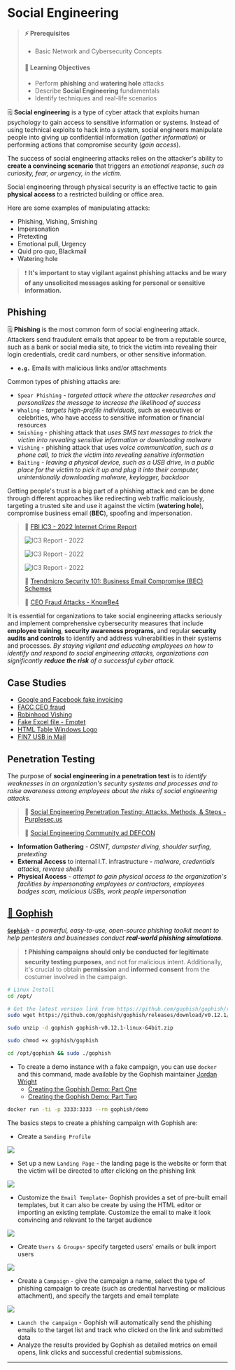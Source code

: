 # Social Engineering

> #### ⚡ Prerequisites
>
> * Basic Network and Cybersecurity Concepts
>
> #### 📕 Learning Objectives
>
> * Perform **phishing** and **watering hole** attacks
> * Describe **Social Engineering** fundamentals
> * Identify techniques and real-life scenarios

🗒️ **Social engineering** is a type of cyber attack that exploits human psychology to gain access to sensitive information or systems. Instead of using technical exploits to hack into a system, social engineers manipulate people into giving up confidential information (*gather information*) or performing actions that compromise security (*gain access*).

The success of social engineering attacks relies on the attacker's ability to **create a convincing scenario** that triggers an *emotional response, such as curiosity, fear, or urgency, in the victim*.

Social engineering through physical security is an effective tactic to gain **physical access** to a restricted building or office area.

Here are some examples of manipulating attacks:

- Phishing, Vishing, Smishing
- Impersonation
- Pretexting
- Emotional pull, Urgency
- Quid pro quo, Blackmail
- Watering hole

> ❗ **It's important to stay vigilant against phishing attacks and be wary of any unsolicited messages asking for personal or sensitive information.**

## Phishing

🗒️ **Phishing** is the most common form of social engineering attack. Attackers send fraudulent emails that appear to be from a reputable source, such as a bank or social media site, to trick the victim into revealing their login credentials, credit card numbers, or other sensitive information.

- **`e.g.`** Emails with malicious links and/or attachments

Common types of phishing attacks are:

- `Spear Phishing` - *targeted attack where the attacker researches and personalizes the message to increase the likelihood of success*
- `Whaling` - *targets high-profile individuals*, such as executives or celebrities, who have access to sensitive information or financial resources
- `Smishing` - phishing attack that *uses SMS text messages to trick the victim into revealing sensitive information or downloading malware*
- `Vishing` - phishing attack that uses *voice communication, such as a phone call, to trick the victim into revealing sensitive information*
- `Baiting` - *leaving a physical device, such as a USB drive, in a public place for the victim to pick it up and plug it into their computer, unintentionally downloading malware, keylogger, backdoor*

Getting people's trust is a big part of a phishing attack and can be done through different approaches like redirecting web traffic maliciously, targeting a trusted site and use it against the victim (**watering hole**), compromise business email (**BEC**), spoofing and impersonation.



> 📌 [FBI IC3 - 2022 Internet Crime Report](https://www.ic3.gov/Media/PDF/AnnualReport/2022_IC3Report.pdf)
>
> ![IC3 Report - 2022](.gitbook/assets/image-20230430173841740.png)
>
> ![IC3 Report - 2022](.gitbook/assets/image-20230430173938810.png)
>
> ![IC3 Report - 2022](.gitbook/assets/image-20230430174159761.png)
>
> 📌 [Trendmicro Security 101: Business Email Compromise (BEC) Schemes](https://www.trendmicro.com/vinfo/fr/security/news/cybercrime-and-digital-threats/business-email-compromise-bec-schemes)
>
> 📌 [CEO Fraud Attacks - KnowBe4](https://www.knowbe4.com/ceo-fraud)

It is essential for organizations to take social engineering attacks seriously and implement comprehensive cybersecurity measures that include **employee training**, **security awareness programs**, and regular **security audits and controls** to identify and address vulnerabilities in their systems and processes. *By staying vigilant and educating employees on how to identify and respond to social engineering attacks, organizations can significantly **reduce the risk** of a successful cyber attack.*

## Case Studies

- [Google and Facebook fake invoicing](https://www.trendmicro.com/vinfo/fr/security/news/cybercrime-and-digital-threats/google-and-facebook-fraudster-pleads-guilty-to-100-million-scam)
- [FACC CEO fraud](https://www.trendmicro.com/vinfo/pl/security/news/cybercrime-and-digital-threats/austrian-aeronautics-company-loses-42m-to-bec-scam)
- [Robinhood Vishing](https://www.bleepingcomputer.com/news/security/robinhood-discloses-data-breach-impacting-7-million-customers/)
- [Fake Excel file - Emotet](https://unit42.paloaltonetworks.com/new-emotet-infection-method/)
- [HTML Table Windows Logo](https://www.microsoft.com/en-us/security/blog/2021/08/18/trend-spotting-email-techniques-how-modern-phishing-emails-hide-in-plain-sight/)
- [FIN7 USB in Mail](https://www.bleepingcomputer.com/news/security/fbi-hackers-use-badusb-to-target-defense-firms-with-ransomware/)

## Penetration Testing

The purpose of **social engineering in a penetration test** is to *identify weaknesses in an organization's security systems and processes and to raise awareness among employees about the risks of social engineering attacks.*

> 📌 [Social Engineering Penetration Testing: Attacks, Methods, & Steps - Purplesec.us](https://purplesec.us/social-engineering-penetration-testing/)
>
> 📌 [Social Engineering Community ad DEFCON](https://www.se.community/)

- **Information Gathering** - *OSINT, dumpster diving, shoulder surfing, pretexting*
- **External Access** to internal I.T. infrastructure - *malware, credentials attacks, reverse shells*
- **Physical Access** - *attempt to gain physical access to the organization's facilities by impersonating employees or contractors, employees badges scan, malicious USBs, work people impersonation*

## [🔬 Gophish](https://getgophish.com/)

[**`Gophish`**](https://github.com/gophish/gophish) -  *a powerful, easy-to-use, open-source phishing toolkit meant to help pentesters and businesses conduct **real-world phishing simulations**.*

> ❗ **Phishing campaigns should only be conducted for legitimate security testing purposes**, and not for malicious intent. Additionally, it's crucial to obtain **permission** and **informed consent** from the costumer involved in the campaign.

```bash
# Linux Install
cd /opt/

# Get the latest version link from https://github.com/gophish/gophish/releases/
sudo wget https://github.com/gophish/gophish/releases/download/v0.12.1/gophish-v0.12.1-linux-64bit.zip

sudo unzip -d gophish gophish-v0.12.1-linux-64bit.zip

sudo chmod +x gophish/gophish

cd /opt/gophish && sudo ./gophish
```

- To create a demo instance with a fake campaign, you can use `docker` and this command, made available by the Gophish maintainer [Jordan Wright](https://github.com/jordan-wright)
  - [Creating the Gophish Demo: Part One](https://getgophish.com/blog/post/2019-01-04-creating-the-gophish-demo-part-one/)
  - [Creating the Gophish Demo: Part Two](https://getgophish.com/blog/post/2019-01-11-creating-the-gophish-demo-part-two/)

```bash
docker run -ti -p 3333:3333 --rm gophish/demo
```

The basics steps to create a phishing campaign with Gophish are:

- Create a `Sending Profile`

![](.gitbook/assets/image-20230430215816312.png)

- Set up a new `Landing Page` - the landing page is the website or form that the victim will be directed to after clicking on the phishing link

![](.gitbook/assets/image-20230430220314084.png)

- Customize the `Email Template`- Gophish provides a set of pre-built email templates, but it can also be create by using the HTML editor or importing an existing template. Customize the email to make it look convincing and relevant to the target audience

![](.gitbook/assets/image-20230430220437682.png)

- Create `Users & Groups`- specify targeted users' emails or bulk import users

![](.gitbook/assets/image-20230430220810824.png)

- Create a `Campaign` - give the campaign a name, select the type of phishing campaign to create (such as credential harvesting or malicious attachment), and specify the targets and email template

![](.gitbook/assets/image-20230430220159433.png)

- `Launch the campaign` - Gophish will automatically send the phishing emails to the target list and track who clicked on the link and submitted data
- Analyze the results provided by Gophish as detailed metrics on email opens, link clicks and successful credential submissions.

------

